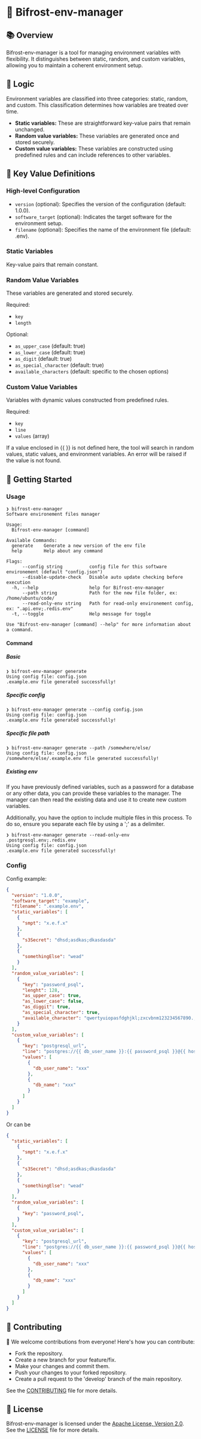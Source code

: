 # 🌉 Bifrost-env-manager

## 📚 Overview

Bifrost-env-manager is a tool for managing environment variables with flexibility. It distinguishes between static, random, and custom variables, allowing you to maintain a coherent environment setup.

## 🧠 Logic

Environment variables are classified into three categories: static, random, and custom. This classification determines how variables are treated over time.

- **Static variables:** These are straightforward key-value pairs that remain unchanged.
- **Random value variables:** These variables are generated once and stored securely.
- **Custom value variables:** These variables are constructed using predefined rules and can include references to other variables.

## 🔑 Key Value Definitions

### High-level Configuration

- `version` (optional): Specifies the version of the configuration (default: 1.0.0).
- `software_target` (optional): Indicates the target software for the environment setup.
- `filename` (optional): Specifies the name of the environment file (default: .env).

### Static Variables

Key-value pairs that remain constant.

### Random Value Variables

These variables are generated and stored securely.

Required:

- `key`
- `length`

Optional:

- `as_upper_case` (default: true)
- `as_lower_case` (default: true)
- `as_digit` (default: true)
- `as_special_character` (default: true)
- `available_characters` (default: specific to the chosen options)

### Custom Value Variables

Variables with dynamic values constructed from predefined rules.

Required:

- `key`
- `line`
- `values` (array)

If a value enclosed in {{ }} is not defined here, the tool will search in random values, static values, and environment variables. An error will be raised if the value is not found.

## 🚀 Getting Started

### Usage

``` shell
❯ bifrost-env-manager
Software environement files manager

Usage:
  Bifrost-env-manager [command]

Available Commands:
  generate    Generate a new version of the env file
  help        Help about any command

Flags:
      --config string          config file for this software environement (default "config.json")
      --disable-update-check   Disable auto update checking before execution
  -h, --help                   help for Bifrost-env-manager
      --path string            Path for the new file folder, ex: /home/ubuntu/code/
      --read-only-env string   Path for read-only environement config, ex: ".api.env;.redis.env"
  -t, --toggle                 Help message for toggle

Use "Bifrost-env-manager [command] --help" for more information about a command.
```

#### Command

##### Basic

``` shell
❯ bifrost-env-manager generate
Using config file: config.json
.example.env file generated successfully!
```

##### Specific config

``` shell
❯ bifrost-env-manager generate --config config.json
Using config file: config.json
.example.env file generated successfully!
```

##### Specific file path

``` shell
❯ bifrost-env-manager generate --path /somewhere/else/
Using config file: config.json
/somewhere/else/.example.env file generated successfully!
```

##### Existing env

If you have previously defined variables, such as a password for a database or any other data, you can provide these variables to the manager. The manager can then read the existing data and use it to create new custom variables.

Additionally, you have the option to include multiple files in this process. To do so, ensure you separate each file by using a ';' as a delimiter.

``` shell
❯ bifrost-env-manager generate --read-only-env .postgresql.env;.redis.env
Using config file: config.json
.example.env file generated successfully!
```

### Config

Config example:

``` json
{
  "version": "1.0.0",
  "software_target": "example",
  "filename": ".example.env",
  "static_variables": [
    {
      "smpt": "x.e.f.x"
    },
    {
      "s3Secret": "dhsd;asdkas;dkasdasda"
    },
    {
      "somethingElse": "wead"
    }
  ],
  "random_value_variables": [
    {
      "key": "password_psql",
      "lenght": 128,
      "as_upper_case": true,
      "as_lower_case": false,
      "as_diggit": true,
      "as_special_character": true,
      "available_character": "qwertyuiopasfdghjkl;zxcvbnm123234567890.,?!"
    }
  ],
  "custom_value_variables": [
    {
      "key": "postgresql_url",
      "line": "postgres://{{ db_user_name }}:{{ password_psql }}@{{ host }}/{{ db_name }}",
      "values": [
        {
          "db_user_name": "xxx"
        },
        {
          "db_name": "xxx"
        }
      ]
    }
  ]
}
```

Or can be

``` json
{
  "static_variables": [
    {
      "smpt": "x.e.f.x"
    },
    {
      "s3Secret": "dhsd;asdkas;dkasdasda"
    },
    {
      "somethingElse": "wead"
    }
  ],
  "random_value_variables": [
    {
      "key": "password_psql",
    }
  ],
  "custom_value_variables": [
    {
      "key": "postgresql_url",
      "line": "postgres://{{ db_user_name }}:{{ password_psql }}@{{ host }}/{{ db_name }}",
      "values": [
        {
          "db_user_name": "xxx"
        },
        {
          "db_name": "xxx"
        }
      ]
    }
  ]
}
```

## 🤝 Contributing

🎉 We welcome contributions from everyone! Here's how you can contribute:

- Fork the repository.
- Create a new branch for your feature/fix.
- Make your changes and commit them.
- Push your changes to your forked repository.
- Create a pull request to the 'develop' branch of the main repository.

See the [CONTRIBUTING](CONTRIBUTING) file for more details.

## 📝 License

Bifrost-env-manager is licensed under the [Apache License, Version 2.0](http://www.apache.org/licenses/LICENSE-2.0). See the [LICENSE](LICENSE) file for more details.
